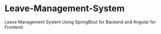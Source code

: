 # Leave-Management-System
Leave Management System Using SpringBoot for Backend and Angular for Frontend 
